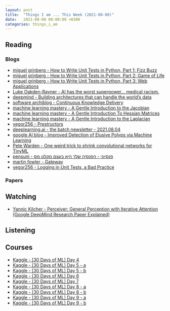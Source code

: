 ```yaml
---
layout: post
title:  "Things I am ... This Week (2021-08-08)"
date:   2021-08-08 00:00:00 +0300
categories: things_i_am
---
```


<!-- # Things I am ... This Week   -->

## Reading

### Blogs

- [miguel grinberg - How to Write Unit Tests in Python, Part 1: Fizz Buzz][mg1]
- [miguel grinberg - How to Write Unit Tests in Python, Part 2: Game of Life][mg2]
- [miguel grinberg - How to Write Unit Tests in Python, Part 3: Web Applications][mg3]
- [Luke Oakden-Rayner - AI has the worst superpower… medical racism.][lr1]
- [deepmind - Building architectures that can handle the world’s data][dm1]
- [software archiblog - Continuous Knowledge Delivery][sa1]
- [machine learning mastery - A Gentle Introduction to the Jacobian][mlm1]
- [machine learning mastery - A Gentle Introduction To Hessian Matrices][mlm2]
- [machine learning mastery - A Gentle Introduction to the Laplacian][mlm3]
- [yegor256 - Prestructors][yegor256]
- [deeplearning.ai - the batch newsletter - 2021.08.04][dl1]
- [google AI blog - Improved Detection of Elusive Polyps via Machine Learning][go1]
- [Pete Warden - One weird trick to shrink convolutional networks for TinyML][pw1]
- [pensuni - פנסיוני - הפנסיה שלך היא בעצם מקלט מס][pn1]
- [martin fowler - Gateway][mf1]
- [yegor256 - Logging in Unit Tests, a Bad Practice][yegor2]

### Papers

## Watching

- [Yannic Kilcher - Perceiver: General Perception with Iterative Attention (Google DeepMind Research Paper Explained)][yt1]

## Listening

## Courses

- [Kaggle - [30 Days of ML] Day 4][kg1]
- [Kaggle - [30 Days of ML] Day 5 - a][kg2]
- [Kaggle - [30 Days of ML] Day 5 - b][kg3]
- [Kaggle - [30 Days of ML] Day 6][kg4]
- [Kaggle - [30 Days of ML] Day 7][kg5]
- [Kaggle - [30 Days of ML] Day 8 - a][kg6]
- [Kaggle - [30 Days of ML] Day 8 - b][kg7]
- [Kaggle - [30 Days of ML] Day 9 - a][kg8]
- [Kaggle - [30 Days of ML] Day 9 - b][kg9]

[kg1]:https://www.kaggle.com/colinmorris/booleans-and-conditionals
[kg2]:https://www.kaggle.com/colinmorris/lists
[kg3]:https://www.kaggle.com/colinmorris/loops-and-list-comprehensions
[kg4]:https://www.kaggle.com/colinmorris/strings-and-dictionaries
[kg5]:https://www.kaggle.com/colinmorris/working-with-external-libraries
[kg6]:https://www.kaggle.com/dansbecker/how-models-work
[kg7]:https://www.kaggle.com/dansbecker/basic-data-exploration
[kg8]:https://www.kaggle.com/dansbecker/your-first-machine-learning-model
[kg9]:https://www.kaggle.com/dansbecker/model-validation
[mg1]:https://blog.miguelgrinberg.com/post/how-to-write-unit-tests-in-python-part-1-fizz-buzz
[mg2]:https://blog.miguelgrinberg.com/post/how-to-write-unit-tests-in-python-part-2-game-of-life
[mg3]:https://blog.miguelgrinberg.com/post/how-to-write-unit-tests-in-python-part-3-web-applications
[lr1]:https://lukeoakdenrayner.wordpress.com/2021/08/02/ai-has-the-worst-superpower-medical-racism/
[dm1]:https://deepmind.com/blog/article/building-architectures-that-can-handle-the-worlds-data
[sa1]:https://softwarearchiblog.com/2021/08/continuous-knowledge-delivery.html
[mlm1]:https://machinelearningmastery.com/a-gentle-introduction-to-the-jacobian/
[yegor256]:https://www.yegor256.com/2021/08/04/prestructors.html
[dl1]:https://info.deeplearning.ai/the-batch-gunshot-detection-under-fire-ai-at-the-olympics-alphafold-goes-open-source-revenge-of-the-perceptrons-1
[go1]:https://ai.googleblog.com/2021/08/improved-detection-of-elusive-polyps.html
[pw1]:https://petewarden.com/2021/08/05/one-weird-trick-to-shrink-convolutional-networks-for-tinyml
[mlm2]:https://machinelearningmastery.com/a-gentle-introduction-to-hessian-matrices/
[mlm3]:https://machinelearningmastery.com/a-gentle-introduction-to-the-laplacian/
[pn1]:https://pensuni.com/?p=8059
[yt1]:https://www.youtube.com/watch?v=P_xeshTnPZg
[mf1]:https://martinfowler.com/articles/gateway-pattern.html
[yegor2]:https://www.yegor256.com/2021/08/11/logging-in-unit-tests.html